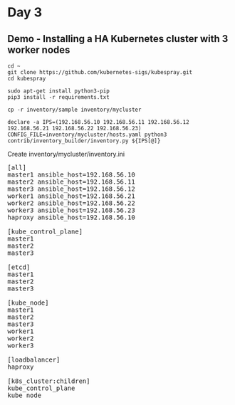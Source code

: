 # Day 3

## Demo - Installing a HA Kubernetes cluster with 3 worker nodes
```
cd ~
git clone https://github.com/kubernetes-sigs/kubespray.git
cd kubespray

sudo apt-get install python3-pip
pip3 install -r requirements.txt

cp -r inventory/sample inventory/mycluster

declare -a IPS=(192.168.56.10 192.168.56.11 192.168.56.12 192.168.56.21 192.168.56.22 192.168.56.23)
CONFIG_FILE=inventory/mycluster/hosts.yaml python3 contrib/inventory_builder/inventory.py ${IPS[@]}
```

Create inventory/mycluster/inventory.ini
<pre>
[all]
master1 ansible_host=192.168.56.10
master2 ansible_host=192.168.56.11
master3 ansible_host=192.168.56.12
worker1 ansible_host=192.168.56.21
worker2 ansible_host=192.168.56.22
worker3 ansible_host=192.168.56.23
haproxy ansible_host=192.168.56.10
  
[kube_control_plane]
master1
master2
master3

[etcd]
master1
master2
master3

[kube_node]
master1
master2
master3
worker1
worker2
worker3

[loadbalancer]
haproxy    
  
[k8s_cluster:children]
kube_control_plane
kube_node
</pre>
